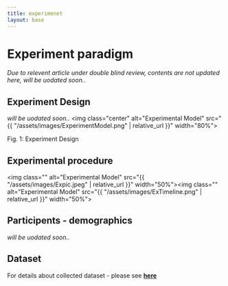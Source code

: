 ```yaml
---
title: experimenet
layout: base
---
```


<div class="section" id="experiment"></div>
  <!--<h1>Under construction...<a class="headerlink" href="#experiment" title="Permalink to this headline">¶</a></h1> -->

# Experiment paradigm
*Due to relevent article under double blind review, contents are not updated here, will be uodated soon..*

## Experiment Design
*will be uodated soon..*
<img class="center" alt="Experimental Model" src="{{ "/assets/images/ExperimentModel.png" | relative_url }}" width="80%">
<figcaption>Fig. 1: Experiment Design</figcaption>



## Experimental procedure




<img class=""  alt="Experimental Model" src="{{ "/assets/images/Expic.jpeg" | relative_url }}" width="50%"><img class="" alt="Experimental Model" src="{{ "/assets/images/ExTimeline.png" | relative_url }}" width="50%">


## Participents - demographics
*will be uodated soon..*

## Dataset
For details about collected dataset - please see [**here**](/dataset)
